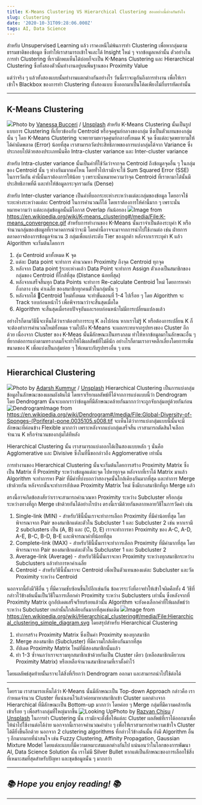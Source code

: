 ```yaml
---
title: K-Means Clustering VS Hierarchical Clustering สองอย่างนี้ต่างกันยังไง
slug: clustering
date: '2020-10-31T09:28:06.000Z'
tags: AI, Data Science
---
```


สำหรับ Unsupervised Learning แล้ว เราคงหนีไม่พ้นการทำ Clustering เพื่อหากลุ่มตามธรรมชาติของข้อมูล ซึ่งทำให้เราสามารถเข้าใจและได้ Insight ใหม่ ๆ จากข้อมูลเหล่านั้น ตัวอย่างในการทำ Clustering ที่เรามักพบเห็นได้บ่อยก็จะเป็น K-Means Clustering และ Hierarchical Clustering ซึ่งทั้งสองตัวนั้นทำงานอยู่บนพื้นฐานของ Proximity Value 

แต่ว่าจริง ๆ แล้วทั้งสองแบบนั้นทำงานแตกต่างกันอย่างไร วันนี้เราจะดูกันถึงการทำงาน เพื่อให้เราเข้าใจ Blackbox ของการทำ Clustering ทั้งสองแบบ ซึ่งออกมาเป็นโค้ดเพียงไม่กี่บรรทัดเท่านั้น 

---

## K-Means Clustering
![](https://images.unsplash.com/photo-1545558014-8692077e9b5c?ixlib=rb-1.2.1&amp;q=80&amp;fm=jpg&amp;crop=entropy&amp;cs=tinysrgb&amp;w=2000&amp;fit=max&amp;ixid=eyJhcHBfaWQiOjExNzczfQ)Photo by [Vanessa Bucceri](https://unsplash.com/@vbcreative?utm_source=ghost&utm_medium=referral&utm_campaign=api-credit) / [Unsplash](https://unsplash.com/?utm_source=ghost&utm_medium=referral&utm_campaign=api-credit)
สำหรับ K-Means Clustering นั้นเป็นรูปแบบการ Clustering ที่เกี่ยวข้องกับ Centroid หรือจุดศูนย์กลางของกลุ่ม ซึ่งเป็นตัวแทนของกลุ่มนั้น ๆ โดย K-Means Clustering จะพยายามหาจุดศูนย์กลางทั้งหมด K จุด ซึ่งแต่ละจุดพยายามให้ได้ค่าผิดพลาด (Error) น้อยที่สุด เราสามารถวัดประสิทธิภาพของการแบ่งกลุ่มได้จาก Variance ซึ่งประกอบไปด้วยสองประเภทนั่นคือ Intra-cluster variance และ Inter-cluster variance

สำหรับ Intra-cluster variance นั้นเป็นค่าที่ใช้วัดว่าจากจุด Centroid ถึงข้อมูลจุดอื่น ๆ ในกลุ่มของ Centroid นั้น ๆ ห่างกันมากแค่ไหน โดยทั่วไปเรามักจะใช้ Sum Squared Error (SSE) ในการวัดกัน ค่านี้นั้นเราต้องการให้น้อย ๆ เพราะนั่นหมายความว่าจุด Centroid ที่เราหามาได้นั้นมีประสิทธิภาพที่ดี และทำให้ข้อมูลกระจุกรวมกัน (Dense)

สำหรับ Inter-cluster variance เป็นค่าที่บอกระยะห่างระหว่างแต่ละกลุ่มของข้อมูล โดยอาจใช้ระยะห่างระหว่างแต่ละ Centroid ในการคำนวณก็ได้ โดยเราต้องการให้ค่านี้มาก ๆ เพราะนั่นหมายความว่า แต่ละกลุ่มข้อมูลนั้นมีโอกาส Overlap กันน้อยลง
![](__GHOST_URL__/content/images/2020/10/image-1.png)Image from https://en.wikipedia.org/wiki/K-means_clustering#/media/File:K-means_convergence.gif
สำหรับการทำงานของ K-Means นั้นเราจำเป็นต้องระบุค่า K หรือจำนวนกลุ่มของข้อมูลที่เราคาดการณ์ว่าจะมี โดยค่านี้อาจจะมาจากการนำไปใช้งานต่อ เช่น ฝ่ายการตลาดอาจต้องการข้อมูลจำนวน 3 กลุ่มเพื่อแบ่งระดับ Tier ของลูกค้า หลังจากเราระบุค่า K แล้ว Algorithm จะเริ่มต้นโดยการ

1. สุ่ม Centroid มาทั้งหมด K จุด
2. แต่ละ Data point จะทำการ คำนวณหา Proximity ถึงจุด Centroid ทุกจุด
3. หลังจาก Data point รู้ระยะห่างแล้ว Data Point จะทำการ Assign ตัวเองเป็นสมาชิกของกลุ่มของ Centroid ที่ใกล้ที่สุด (Distance น้อยที่สุด)
4. หลังจากเสร็จสิ้นทุก Data Points จะทำการ Re-calculate Centroid ใหม่ โดยการหาค่ากึ่งกลาง เช่น ค่าเฉลี่ย ของสมาชิกทุกคนตัวในกลุ่มนั้น ๆ
5. หลังจากได้ Centroid ใหม่ทั้งหมด จะทำขั้นตอนที่ 1-4 ไปเรื่อย ๆ โดย Algorithm จะ Track รอบก่อนหน้าไว้ เพื่อพิจารณาว่าจะสิ้นสุดเมื่อใด
6. Algorithm จะสิ้นสุดเมื่อรอบปัจจุบันและรอบก่อนหน้าไม่มีการเปลี่ยนแปลงแล้ว

อย่างไรก็ตามวิธีนี้จะเห็นได้ว่าเราต้องทำการระบุ K ลงไปก่อน หากเราไม่รู้ K หรือต้องการเปลี่ยน K ก็จะต้องทำการคำนวณใหม่ทั้งหมด รวมไปถึง K-Means จะผลกระทบจากรูปทรงของ Cluster อีกด้วย เนื่องจาก Cluster ของ K-Meas นั้นมีลักษณะเป็นทรงกลม ทำให้หากข้อมูลมาในลักษณะอื่น ๆ ที่ยากต่อการแบ่งตามทรงกลมก็จะทำให้ได้ผลลัพธ์ที่ไม่ดีนัก อย่างไรก็ตามเราอาจหลีกเลี่ยงโดยการเพิ่มขนาดของ K เพื่อแบ่งเป็นกลุ่มย่อย ๆ ให้เหมาะกับรูปทรงอื่น ๆ แทน

---

## Hierarchical Clustering
![](https://images.unsplash.com/photo-1445294211564-3ca59d999abd?ixlib=rb-1.2.1&amp;q=80&amp;fm=jpg&amp;crop=entropy&amp;cs=tinysrgb&amp;w=2000&amp;fit=max&amp;ixid=eyJhcHBfaWQiOjExNzczfQ)Photo by [Adarsh Kummur](https://unsplash.com/@akummur?utm_source=ghost&utm_medium=referral&utm_campaign=api-credit) / [Unsplash](https://unsplash.com/?utm_source=ghost&utm_medium=referral&utm_campaign=api-credit)
Hierarchical Clustering เป็นการแบ่งกลุ่มข้อมูลในลักษณะของแผนผังต้นไม้ โดยเราเรียกผลลัพธ์ที่ได้จากการแบ่งแบบนี้ว่า Dendrogram โดย Dendrogram นั้นจะบอกเราว่าข้อมูลที่มีลักษณะคล้ายกันมากกว่าจะถูกจับกลุ่มอยู่ด้วยกันก่อน
![Dendrogram](__GHOST_URL__/content/images/2020/10/image.png)Image from https://en.wikipedia.org/wiki/Dendrogram#/media/File:Global-Diversity-of-Sponges-(Porifera)-pone.0035105.s008.tif
จะเห็นได้ว่าการแบ่งกลุ่มแบบนี้นั้นจะมีลักษณะที่ค่อนข้าง Flexible มากกว่า เพราะหลังจากแบ่งกลุ่มเสร็จสิ้น เราสามารถตัดสินใจเลือกจำนวน K หรือจำนวนของกลุ่มได้ทีหลัง

Hierarchical Clustering นั้น เราสามารถแบ่งออกได้เป็นสองแบบหลัก ๆ นั่นคือ Agglomerative และ Divisive ซึ่งในที่นี้ขอกล่าวถึง Agglomerative เท่านั้น

การทำงานของ Hierarchical Clustering นั้นจะเริ่มต้นโดยการสร้าง Proximity Matrix ซึ่งเป็น Matrix ที่ Proximity ระหว่างข้อมูลแต่ละจุด ไปหาทุกจุด หลังจากที่เราได้ Matrix มาแล้ว Algorithm จะทำการหา Pair ที่มีค่าที่บ่งบอกว่าสองจุดนั้นใกล้เคียงกันมากที่สุด และทำการ Merge เข้าด้วยกัน หลังจากนั้นจะทำการอัปเดต Proximity Matrix ใหม่ ซึ่งมีบางสมาชิกที่ถูก Merge แล้ว

ตรงนี้อาจเกิดข้อสงสัยว่าเราจะสามารถคำนวณหา Proximity ระหว่าง Subcluster หรือกลุ่มระหว่างทางที่ถูก Merge เข้าด้วยกันได้อย่างไรบ้าง ตรงนี้เรามีด้วยกันหลากหลายวิธีในการวัดค่า เช่น

1. Single-link (MIN) - สำหรับวิธีนี้นั้นเราจะทำการเลือก Proximity ที่มีค่าน้อยที่สุด โดยพิจารณาจาก Pair ของสมาชิกแต่ละตัวใน Subcluster 1 และ Subcluster 2 เช่น หากเรามี 2 subclusters เป็น (A, B) และ (C, D, E) เราจะทำการหา Proximity ของ A-C, A-D, A-E, B-C, B-D, B-E และพิจารณาค่าที่น้อยที่สุด
2. Complete-link (MAX) - สำหรับวิธีนี้นั้นเราจะทำการเลือก Proximity ที่มีค่ามากที่สุด โดยพิจารณาจาก Pair ของสมาชิกแต่ละตัวใน Subcluster 1 และ Subcluster 2
3. Average-link (Average) - สำหรับวิธีนี้นั้นเราจะหา Proximity ระหว่างทุกสมาชิกระหว่าง Subclusters แล้วทำการหาค่าเฉลี่ย
4. Centroid - สำหรับวิธีนี้นั้นเราจะ Centroid เพื่อเป็นตัวแทนของแต่ละ Subcluster และวัด Proximity ระหว่าง Centroid

นอกจากนี้ยังมีวิธีอื่น ๆ ที่มีความซับซ้อนขึ้นไปอีกเช่นกัน ข้อควรระวังที่อาจทำให้เข้าใจผิดคือทั้ง 4 วิธีที่กล่าวไว้ข้างต้นนั้นเป็นวิธีในการเลือกค่า Proximity ระหว่าง Subclusters เท่านั้น ซึ่งหลังจากที่ Proximity Matrix ถูกอัปเดตเสร็จเรียบร้อยแล้วนั้น Algorithm จะยังคงเลือกค่าที่ให้ผลลัพธ์ว่าระหว่าง Subcluster เหล่านั้นใกล้เคียงกันมากที่สุดเช่นเดิม
![](__GHOST_URL__/content/images/2020/10/image-2.png)Image from https://en.wikipedia.org/wiki/Hierarchical_clustering#/media/File:Hierarchical_clustering_simple_diagram.svg
โดยสรุปสำหรับ Hierarchical Clustering

1. ทำการสร้าง Proximity Matrix ซึ่งเป็นค่า Proximity ของทุกสมาชิก
2. Merge สองสมาชิก (Subcluster) ที่มีความใกล้เคียงกันมากที่สุด
3. อัปเดต Proximity Matrix ใหม่ที่มีสองสมาชิกนั้นแล้ว
4. ทำ 1-3 ซ้ำจนกว่าเราจะรวมทุกสมาชิกเข้าด้วยกันเป็น Cluster เดียว (เหลือสมาชิกเดียวบน Proximity Matrix) หรือเหลือจำนวนสมาชิกตามที่เราตั้งค่าไว้

โดยผลลัพธ์สุดท้ายนั้นเราจะได้สิ่งที่เรียกว่า Dendrogram ออกมา และสามารถนำไปใช้ต่อได้

---

โดยรวม เราสามารถเห็นได้ว่า K-Means นั้นมีลักษณะเป็น Top-down Approach กล่าวคือ เรากำหนดจำนวน Cluster ที่แน่นอนไว้แล้วค่อยมาหาสมาชิกเข้า Cluster แตกต่างจาก Hierarchical ที่มีลักษณะเป็น Bottom-up มากกว่า โดยค่อย ๆ Merge กลุ่มที่มีความคล้ายกันเข้าเรื่อย ๆ เพื่อสร้างกลุ่มที่ใหญ่มากขึ้น
![Looking Up](https://images.unsplash.com/photo-1523287562758-66c7fc58967f?ixlib=rb-1.2.1&amp;q=80&amp;fm=jpg&amp;crop=entropy&amp;cs=tinysrgb&amp;w=2000&amp;fit=max&amp;ixid=eyJhcHBfaWQiOjExNzczfQ)Photo by [Razvan Chisu](https://unsplash.com/@nullplus?utm_source=ghost&utm_medium=referral&utm_campaign=api-credit) / [Unsplash](https://unsplash.com/?utm_source=ghost&utm_medium=referral&utm_campaign=api-credit)
ในการทำ Clustering นั้น เรามักจะตั้งชื่อให้แต่ละ Cluster ผลลัพธ์ที่เราได้ออกมาเพื่อให้นำไปใช้งานต่อได้ง่าย นอกจากนี้เราอาจคำนวณค่าต่าง ๆ เพื่อให้เราสามารถทำความเข้าใจ Cluster ได้ดียิ่งขึ้นอีกด้วย นอกจาก 2 clustering algorithms ที่กล่าวไว้ข้างต้นนั้น ยังมี Algorithm อื่น ๆ อีกมากมายที่น่าสนใจ เช่น Fuzzy Clustering, Affinity Propagation, Gaussian Mixture Model โดยแต่ละแบบก็มีความเหมาะสมแตกต่างกันไป แน่นอนว่าในโลกของการพัฒนา AI, Data Science Solution นั้น เราไม่มี Silver Bullet หากแต่เป็นลักษณะของการเลือกใช้สิ่งที่เหมาะสมที่สุดสำหรับปัญหา และชุดข้อมูลนั้น ๆ มากกว่า

---

## ***📚 Hope you enjoy reading! 📚***

---

